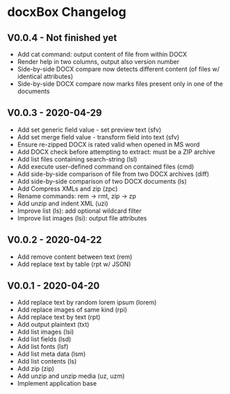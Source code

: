 docxBox Changelog
=================

V0.0.4 - Not finished yet
-------------------------
* Add cat command: output content of file from within DOCX 
* Render help in two columns, output also version number 
* Side-by-side DOCX compare now detects different content (of files w/ identical attributes)
* Side-by-side DOCX compare now marks files present only in one of the documents 

V0.0.3 - 2020-04-29
-------------------
* Add set generic field value - set preview text (sfv)
* Add set merge field value - transform field into text (sfv)
* Ensure re-zipped DOCX is rated valid when opened in MS word
* Add DOCX check before attempting to extract: must be a ZIP archive
* Add list files containing search-string (lsl)
* Add execute user-defined command on contained files (cmd)
* Add side-by-side comparison of file from two DOCX archives (diff)
* Add side-by-side comparison of two DOCX documents (ls)
* Add Compress XMLs and zip (zpc)
* Rename commands: rem -> rmt, zip -> zp
* Add unzip and indent XML (uzi)
* Improve list (ls): add optional wildcard filter
* Improve list images (lsi): output file attributes

V0.0.2 - 2020-04-22
-------------------
* Add remove content between text (rem)
* Add replace text by table (rpt w/ JSON)

V0.0.1 - 2020-04-20
-------------------
* Add replace text by random lorem ipsum (lorem)
* Add replace images of same kind (rpi)
* Add replace text by text (rpt)
* Add output plaintext (txt)
* Add list images (lsi)
* Add list fields (lsd)
* Add list fonts (lsf)
* Add list meta data (lsm)
* Add list contents (ls)
* Add zip (zip)
* Add unzip and unzip media (uz, uzm)
* Implement application base
